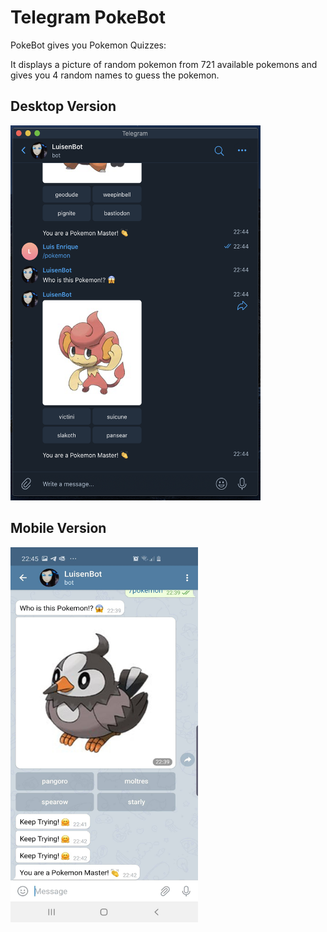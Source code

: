 # Telegram PokeBot

PokeBot gives you Pokemon Quizzes:

It displays a picture of random pokemon from 721 available pokemons and gives you 4 random names to guess the pokemon.

## Desktop Version
<img src="https://github.com/octopus-coder/TelegramBot/blob/master/telegram_desktop_pokebot.png" width="400" height="600" />

## Mobile Version
<img src="https://github.com/octopus-coder/TelegramBot/blob/master/telegram_bot_pokemon.jpg" width="300" height="600" />
